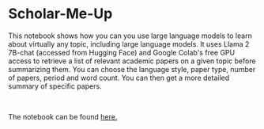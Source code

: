 # Scholar-Me-Up

This notebook shows how you can you use large language models to learn about virtually any topic, including large language models. It uses Llama 2 7B-chat (accessed from Hugging Face) and Google Colab's free GPU access to retrieve a list of relevant academic papers on a given topic before summarizing them. You can choose the language style, paper type, number of papers, period and word count. You can then get a more detailed summary of specific papers. 

<br/>

The notebook can be found [here.]([[scholar_me_up.ipynb](https://github.com/jcarterlab/Scholar-Me-Up/blob/main/scholar_me_up.ipynb)https://github.com/jcarterlab/Scholar-Me-Up/blob/main/scholar_me_up.ipynb])
